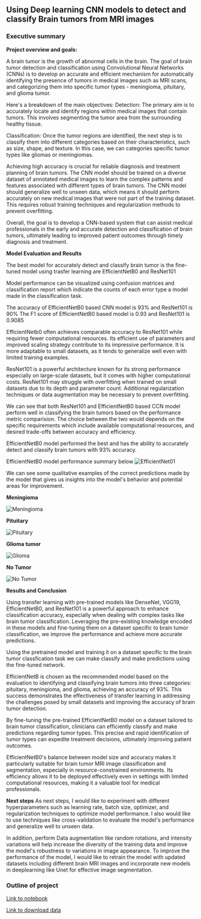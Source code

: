## Using Deep learning CNN models to detect and classify Brain tumors from MRI images

### Executive summary

**Project overview and goals:** 

A brain tumor is the growth of abnormal cells in the brain. The goal of brain tumor detection and classification using Convolutional Neural Networks (CNNs) is to develop an accurate and efficient mechanism for automatically identifying the presence of tumors in medical images such as MRI scans, and categorizing them into specific tumor types - meningioma, pituitary, and glioma tumor. 

Here's a breakdown of the main objectives:
Detection: The primary aim is to accurately locate and identify regions within medical images that contain tumors. This involves segmenting the tumor area from the surrounding healthy tissue.

Classification: Once the tumor regions are identified, the next step is to classify them into different categories based on their characteristics, such as size, shape, and texture. In this case, we can categories specific tumor types like gliomas or meningiomas.

Achieving high accuracy is crucial for reliable diagnosis and treatment planning of brain tumors. The CNN model should be trained on a diverse dataset of annotated medical images to learn the complex patterns and features associated with different types of brain tumors.
The CNN model should generalize well to unseen data, which means it should perform accurately on new medical images that were not part of the training dataset. This requires robust training techniques and regularization methods to prevent overfitting.

Overall, the goal is to develop a CNN-based system that can assist medical professionals in the early and accurate detection and classification of brain tumors, ultimately leading to improved patient outcomes through timely diagnosis and treatment.

**Model Evaluation and Results**

The best model for  accurately detect and classify brain tumor is the fine-tuned model using trasfer learning are EfficientNetB0 and ResNet101

Model performance can be visualized using confusion matrices and classification report which indicate the counts of each error type a model made in the classification task. 

The accuracy of EfficientNetB0 based CNN model is 93% and ResNet101 is 90%
The F1 score of EfficientNetB0 based model is 0.93 and ResNet101 is 0.9085

EfficientNetb0 often achieves comparable  accuracy to ResNet101 while requiring fewer computational resources. 
Its efficient use of parameters and improved scaling strategy contribute to its impressive performance.
It is more adaptable to small datasets, as it tends to generalize well even with limited training examples.

ResNet101 is a powerful architecture known for its strong performance especially on large-scale datasets, but it comes with higher computational costs. 
ResNet101 may struggle with overfitting when trained on small datasets due to its depth and parameter count. Additional regularization techniques or data augmentation may be necessary to prevent overfitting.

We can see that both ResNet101 and EfficientNetB0 based CCN model perform well in classifying the brain tumors based on the performance metric comparision.
The choice between the two would depends on the specific requirements which include available computational resources, and desired trade-offs between accuracy and efficiency.

EfficientNetB0 model performed the best and has the ability to accurately detect and classify brain tumors with 93% accuracy.

EfficientNetB0 model performance summary below
![EfficientNet01](./result/Classification_Report_EfficientNet01.png)

We can see some qualitative examples of the correct predictions made by the model that gives us insights into the model's behavior and potential areas for improvement.

**Meningioma**

![Meningioma](./result/Meningioma.png)

**Pituitary**

![Pituitary](./result/Pituitary.png)

**Glioma tumor**

![Glioma](./result/Glioma.png)

**No Tumor**

![No Tumor](./result/No_Tumor.png)


**Results and Conclusion**

Using transfer learning with pre-trained models like DenseNet, VGG19, EfficientNetB0, and ResNet101 is a powerful approach to enhance classification accuracy, especially when dealing with complex tasks like brain 
tumor classification. Leveraging the pre-existing knowledge encoded in these models and fine-tuning them on a dataset specific to brain tumor classification, we improve the performance and achieve more accurate 
predictions.

Using the pretrained model and training it on a dataset specific to the brain tumor classfication task we can make classify and make predictions using the fine-tuned network.

EfficientNetB is chosen as the recommended model based on the evaluation to identifying and classifying brain tumors into three categories: pituitary, meningioma, and glioma, achieving an accuracy of 93%. 
This success demonstrates the effectiveness of transfer learning in addressing the challenges posed by small datasets and improving the accuracy of brain tumor detection.

By fine-tuning the pre-trained EfficientNetB0 model on a dataset tailored to brain tumor classification, clinicians can efficiently classify and make predictions regarding tumor types. This precise and rapid 
identification of tumor types can expedite treatment decisions, ultimately improving patient outcomes.

EfficientNetB0's balance between model size and accuracy makes it particularly suitable for brain tumor MRI image classification and segmentation, especially in resource-constrained environments. Its efficiency allows it to be deployed effectively even in settings with limited computational resources, making it a valuable tool for medical professionals.


**Next steps**
As next steps, I would like to experiment with different hyperparameters such as learning rate, batch size, optimizer, and regularization techniques to optimize model performance. 
I also would like to use techniques like cross-validation to evaluate the model's performance and generalize well to unseen data.

In addition, perform Data augmentation like random rotations, and intensity variations will help increase the diversity of the training data and improve the model's robustness to variations in image appearance. 
To improve the performance of the model, I would like to retrain the model with updated datasets including different brain MRI images and incorporate new models in deeplearning like Unet for effective image segmentation.

### Outline of project

[Link to notebook](./CNN_Brain_Tumor.ipynb) 

[Link to download data](https://www.kaggle.com/datasets/sartajbhuvaji/brain-tumor-classification-mri) 


